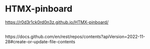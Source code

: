 # HTMX-pinboard

https://r0d3r1ck0rd0n3z.github.io/HTMX-pinboard/


<br>
https://docs.github.com/en/rest/repos/contents?apiVersion=2022-11-28#create-or-update-file-contents
